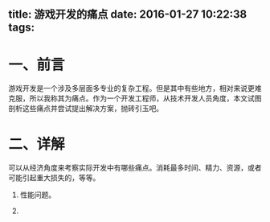 title: 游戏开发的痛点
date: 2016-01-27 10:22:38
tags:
---

# 一、前言

游戏开发是一个涉及多层面多专业的复杂工程。但是其中有些地方，相对来说更难克服，所以我称其为痛点。作为一个开发工程师，从技术开发人员角度，本文试图剖析这些痛点并尝试提出解决方案，抛砖引玉吧。

# 二、详解

可以从经济角度来考察实际开发中有哪些痛点。消耗最多时间、精力、资源，或者可能引起重大损失的，等等。

1. 性能问题。

2. 